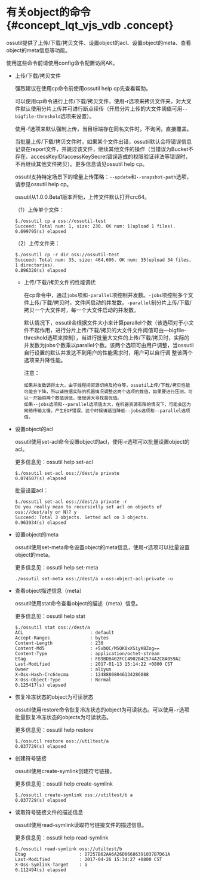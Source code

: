 # 有关object的命令 {#concept_lqt_vjs_vdb .concept}

ossutil提供了上传/下载/拷贝文件、设置object的acl、设置object的meta、查看object的meta信息等功能。

使用这些命令前请使用config命令配置访问AK。

-   上传/下载/拷贝文件

    强烈建议在使用cp命令前使用ossutil help cp先查看帮助。

    可以使用cp命令进行上传/下载/拷贝文件，使用-r选项来拷贝文件夹，对大文件默认使用分片上传并可进行断点续传（开启分片上传的大文件阈值可用`--bigfile-threshold`选项来设置）。

    使用-f选项来默认强制上传，当目标端存在同名文件时，不询问，直接覆盖。

    当批量上传/下载/拷贝文件时，如果某个文件出错，ossutil默认会将错误信息记录在report文件，并跳过该文件，继续其他文件的操作（当错误为Bucket不存在、accessKeyID/accessKeySecret错误造成的权限验证非法等错误时，不再继续其他文件拷贝）。更多信息请见ossutil help cp。

    ossutil支持特定场景下的增量上传策略：`--update`和`--snapshot-path`选项，请参见ossutil help cp。

    ossutil从1.0.0.Beta1版本开始，上传文件默认打开crc64。

    （1）上传单个文件：

    ```
    $./ossutil cp a oss://ossutil-test
    Succeed: Total num: 1, size: 230. OK num: 1(upload 1 files).
    0.699795(s) elapsed
    ```

    （2）上传文件夹：

    ```
    $./ossutil cp -r dir oss://ossutil-test
    Succeed: Total num: 35, size: 464,606. OK num: 35(upload 34 files, 1 directories).
    0.896320(s) elapsed
    ```

    -   上传/下载/拷贝文件的性能调优

        在cp命令中，通过`jobs`项和`-parallel`项控制并发数。`-jobs`项控制多个文件上传/下载/拷贝时，文件间启动的并发数。`-parallel`制分片上传/下载/拷贝一个大文件时，每一个大文件启动的并发数。

        默认情况下，ossutil会根据文件大小来计算parallel个数（该选项对于小文件不起作用，进行分片上传/下载/拷贝的大文件文件阈值可由—bigfile-threshold选项来控制），当进行批量大文件的上传/下载/拷贝时，实际的并发数为jobs个数乘以parallel个数。该两个选项可由用户调整，当ossutil自行设置的默认并发达不到用户的性能需求时，用户可以自行调 整该两个选项来升降性能。

        注意：

        ```
        如果并发数调得太大，由于线程间资源切换及抢夺等，ossutil上传/下载/拷贝性能可能会下降，所以请根据实际的机器情况调整这两个选项的数值，如果要进行压测，可以一开始将两个数值调低，慢慢调大寻找最优值。
        如果--jobs选项和--parallel选项值太大，在机器资源有限的情况下，可能会因为网络传输太慢，产生EOF错误，这个时候请适当降低--jobs选项和--parallel选项值。
        ```

-   设置object的acl

    ossutil使用set-acl命令设置object的acl，使用-r选项可以批量设置object的acl。

    更多信息见：ossutil help set-acl

    ```
    $./ossutil set-acl oss://dest/a private
    0.074507(s) elapsed
    ```

    批量设置acl：

    ```
    $./ossutil set-acl oss://dest/a private -r
    Do you really mean to recursivlly set acl on objects of oss://dest/a(y or N)? y
    Succeed: Total 3 objects. Setted acl on 3 objects.
    0.963934(s) elapsed
    ```

-   设置object的meta

    ossutil使用set-meta命令设置object的meta信息，使用-r选项可以批量设置object的meta。

    更多信息见：ossutil help set-meta

    ```
    ./ossutil set-meta oss://dest/a x-oss-object-acl:private -u
    ```

-   查看object描述信息（meta）

    ossutil使用stat命令查看object的描述（meta）信息。

    更多信息见：ossutil help stat

    ```
    $./ossutil stat oss://dest/a 
    ACL                         : default
    Accept-Ranges               : bytes
    Content-Length              : 230
    Content-Md5                 : +5vbQC/MSQK0xXSiyKBZog==
    Content-Type                : application/octet-stream
    Etag                        : FB9BDB402FCC4902B4C574A2C8A059A2
    Last-Modified               : 2017-01-13 15:14:22 +0800 CST
    Owner                       : aliyun
    X-Oss-Hash-Crc64ecma        : 12488808046134286088
    X-Oss-Object-Type           : Normal
    0.125417(s) elapsed
    ```

-   恢复冷冻状态的object为可读状态

    ossutil使用restore命令恢复冷冻状态的object为可读状态。可以使用`-r`选项批量恢复冷冻状态的objects为可读状态。

    更多信息见：ossutil help restore

    ```
    $./ossutil restore oss://utiltest/a
    0.037729(s) elapsed
    ```

-   创建符号链接

    ossutil使用create-symlink创建符号链接。

    更多信息见：ossutil help create-symlink

    ```
    $./ossutil create-symlink oss://utiltest/b a
    0.037729(s) elapsed
    ```

-   读取符号链接文件的描述信息

    ossutil使用read-symlink读取符号链接文件的描述信息。

    更多信息见：ossutil help read-symlink

    ```
    $./ossutil read-symlink oss://utiltest/b
    Etag                    : D7257B62AA6A26D66686391037B7D61A
    Last-Modified           : 2017-04-26 15:34:27 +0800 CST
    X-Oss-Symlink-Target    : a
    0.112494(s) elapsed
    ```


